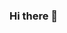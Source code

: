 ### Hi there 👋

<!--
**ARP530/ARP530** is a ✨ _special_ ✨ repository because its `README.md` (this file) appears on your GitHub profile.

Here are some ideas to get you started:

- 🔭 I’m currently working on how to learn programming and data analysis, and i have no idea what im doing here or what this is for.
- 🌱 I’m currently learning data analytics and some programming through online courses
- 👯 I’m looking to collaborate on everything...i was really just trying to make a birthday card type thing
- 🤔 I’m looking for help with how to go about doing that
- 💬 Ask me about whateer you wanna know
- 📫 How to reach me: ...
- 😄 Pronouns: who cares...BG
- ⚡ Fun fact: ...
-->
